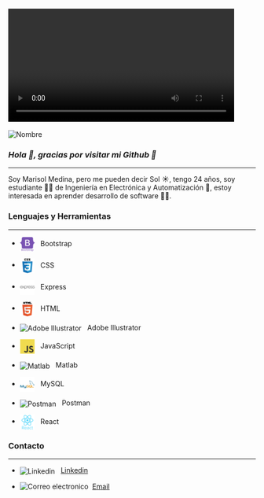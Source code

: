 <video autoplay src="video.mp4" type="video/mp4" height="230"></video>

![Nombre](/JRTEC/Perfil/imagenes/nombre.png 'foto')

### ***Hola 👋, gracias por visitar mi Github :purple_heart:***
---

Soy Marisol Medina, pero me pueden decir Sol :sunny:, tengo 24 años, soy estudiante :woman_student: de Ingeniería en Electrónica y Automatización :robot:, estoy interesada en aprender desarrollo de software :woman_technologist:.

### **Lenguajes y Herramientas**
---
* <img align="center" src="https://raw.githubusercontent.com/devicons/devicon/master/icons/bootstrap/bootstrap-plain-wordmark.svg" alt="bootstrap" height="30"/> &nbsp;
Bootstrap

* <img align="center" src="https://raw.githubusercontent.com/devicons/devicon/master/icons/css3/css3-original-wordmark.svg" alt="CSS" height="30"/> &nbsp;
CSS

* <img align="center" src="https://raw.githubusercontent.com/devicons/devicon/master/icons/express/express-original-wordmark.svg" alt="Express" height="30"/> &nbsp;
Express

* <img align="center" src="https://raw.githubusercontent.com/devicons/devicon/master/icons/html5/html5-original-wordmark.svg" alt="HTML" height="30"/> &nbsp;
HTML

* <img align="center" src="https://www.vectorlogo.zone/logos/adobe_illustrator/adobe_illustrator-icon.svg" alt="Adobe Illustrator" height="30"/> &nbsp;
Adobe Illustrator

* <img align="center" src="https://raw.githubusercontent.com/devicons/devicon/master/icons/javascript/javascript-original.svg" alt="JS" height="30"/> &nbsp;
JavaScript

* <img align="center" src="https://upload.wikimedia.org/wikipedia/commons/2/21/Matlab_Logo.png" alt="Matlab" height="28"/> &nbsp;
Matlab

* <img align="center" src="https://raw.githubusercontent.com/devicons/devicon/master/icons/mysql/mysql-original-wordmark.svg" alt="MySQL" height="30"/> &nbsp;
MySQL

* <img align="center" src="https://www.vectorlogo.zone/logos/getpostman/getpostman-icon.svg" alt="Postman" height="30"/> &nbsp;
Postman

* <img align="center" src="https://raw.githubusercontent.com/devicons/devicon/master/icons/react/react-original-wordmark.svg" alt="React" height="30"/> &nbsp;
React

### **Contacto**
---
- <img align="center" src="https://raw.githubusercontent.com/rahuldkjain/github-profile-readme-generator/master/src/images/icons/Social/linked-in-alt.svg" alt="Linkedin" height="30"/> &nbsp;
[Linkedin](https://www.linkedin.com/in/cynthia-marisol-medina/)

- <img align="left" src="https://cdn-icons.flaticon.com/png/512/3178/premium/3178283.png?token=exp=1643779349~hmac=991adbd41c55ee20e2010f93383fb62e" alt="Correo electronico" height="30"/> &nbsp; 
[Email](mailto:marysol345@hotmail.com)

